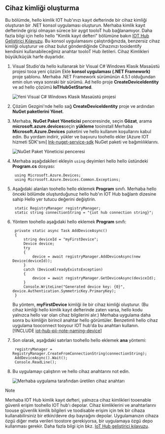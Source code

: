 ## <a name="create-a-device-identity"></a>Cihaz kimliği oluşturma
Bu bölümde, hello kimlik IOT hub'ınızı kayıt defterinde bir cihaz kimliği oluşturan bir .NET konsol uygulaması oluşturun. Merhaba kimlik kayıt defterinde girişi olmayan sürece bir aygıt tooIoT hub bağlanamıyor. Daha fazla bilgi için hello hello "Kimlik kayıt defteri" bölümüne bakın [IOT Hub Geliştirici Kılavuzu][lnk-devguide-identity]. Bu konsol uygulamasını çalıştırdığınızda, benzersiz cihaz kimliği oluşturur ve cihaz bulut gönderdiğinde Cihazınızı tooidentify kendisini kullanabileceğiniz anahtar tooIoT Hub iletileri. Cihaz Kimlikleri büyük/küçük harfe duyarlıdır.

1. Visual Studio'da hello kullanarak bir Visual C# Windows Klasik Masaüstü projesi tooa yeni çözüm Ekle **konsol uygulaması (.NET Framework)** proje şablonu. Merhaba .NET Framework sürümünün 4.5.1 olduğundan emin olun veya sonraki bir sürümü. Ad hello proje **CreateDeviceIdentity** ve ad hello çözümü **IoTHubGetStarted**.
   
    ![Yeni Visual C# Windows Klasik Masaüstü projesi][10]
2. Çözüm Gezgini'nde hello sağ **CreateDeviceIdentity** proje ve ardından **NuGet paketlerini Yönet**.
3. Merhaba, **NuGet Paket Yöneticisi** penceresinde, seçin **Gözat**, arama **microsoft.azure.devices**seçin **yükleme** tooinstall Merhaba **Microsoft.Azure.Devices** paketini ve hello kullanım koşullarını kabul edin. Bu yordam indirir, yükler ve başvuru toohello ekler [Azure IOT hizmeti SDK'sını] [ lnk-nuget-service-sdk] NuGet paketi ve bağımlılıklarını.
   
    ![NuGet Paket Yöneticisi penceresi][11]
4. Merhaba aşağıdakileri ekleyin `using` deyimleri hello hello üstündeki **Program.cs** dosyası:
   
        using Microsoft.Azure.Devices;
        using Microsoft.Azure.Devices.Common.Exceptions;
5. Aşağıdaki alanları toohello hello eklemek **Program** sınıfı. Merhaba hello önceki bölümde oluşturduğunuz hello hub'ın IOT Hub bağlantı dizesine sahip Hello yer tutucu değerini değiştirin.
   
        static RegistryManager registryManager;
        static string connectionString = "{iot hub connection string}";
6. Yöntem toohello aşağıdaki hello eklemek **Program** sınıfı:
   
        private static async Task AddDeviceAsync()
        {
            string deviceId = "myFirstDevice";
            Device device;
            try
            {
                device = await registryManager.AddDeviceAsync(new Device(deviceId));
            }
            catch (DeviceAlreadyExistsException)
            {
                device = await registryManager.GetDeviceAsync(deviceId);
            }
            Console.WriteLine("Generated device key: {0}", device.Authentication.SymmetricKey.PrimaryKey);
        }
   
    Bu yöntem, **myFirstDevice** kimliği ile bir cihaz kimliği oluşturur. (Bu cihaz kimliği hello kimlik kayıt defterinde zaten varsa, hello kodu yalnızca hello var olan cihaz bilgilerini alır.) Merhaba uygulama daha sonra bu kimliğin birincil anahtar hello görüntüler. Benzetimli hello cihaz uygulama tooconnect tooyour IOT hub'da bu anahtarı kullanın.
[!INCLUDE [iot-hub-pii-note-naming-device](iot-hub-pii-note-naming-device.md)]

7. Son olarak, aşağıdaki satırları toohello hello eklemek **ana** yöntemi:
   
        registryManager = RegistryManager.CreateFromConnectionString(connectionString);
        AddDeviceAsync().Wait();
        Console.ReadLine();
8. Bu uygulamayı çalıştırın ve hello cihaz anahtarını not edin.
   
    ![Merhaba uygulama tarafından üretilen cihaz anahtarı][12]

> [!NOTE]
> Merhaba IOT Hub kimlik kayıt defteri, yalnızca cihaz kimlikleri tooenable güvenli erişim toohello IOT hub'ı depolar. Cihaz kimliklerini ve anahtarlarını toouse güvenlik kimlik bilgileri ve toodisable erişim için tek bir cihaza kullanabilirsiniz bir etkin/devre dışı bayrağını depolar. Uygulamanızın cihaza özgü diğer meta verileri toostore gerekiyorsa, bir uygulamaya özgü depo kullanması gerekir. Daha fazla bilgi için bkz. [IoT Hub geliştirici kılavuzu][lnk-devguide-identity].
> 
> 

<!-- Images. -->
[10]: ./media/iot-hub-get-started-create-device-identity-csharp/create-identity-csharp1.png
[11]: ./media/iot-hub-get-started-create-device-identity-csharp/create-identity-csharp2.png
[12]: ./media/iot-hub-get-started-create-device-identity-csharp/create-identity-csharp3.png


<!-- Links -->
[lnk-devguide-identity]: ../articles/iot-hub/iot-hub-devguide-identity-registry.md
[lnk-nuget-service-sdk]: https://www.nuget.org/packages/Microsoft.Azure.Devices/
